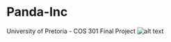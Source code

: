 # Panda-Inc
University of Pretoria - COS 301 Final Project
![alt text](https://github.com/Quin10/Panda-Inc/edit/master/Tenders/Images/Team_Pic.jpg "THE TEAM")
